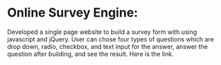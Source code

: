 Online Survey Engine: 
========================
Developed a single page website to build a survey form with using javascript and jQuery. User can chose four types of questions which are drop down, radio, checkbox, and text input for the answer, answer the question after building, and see the result. Here is the link.                                                      
